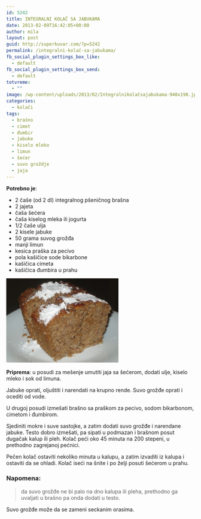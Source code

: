 ```yaml
---
id: 5242
title: INTEGRALNI KOLAČ SA JABUKAMA
date: 2013-02-09T16:42:05+00:00
author: mila
layout: post
guid: http://superkuvar.com/?p=5242
permalink: /integralni-kolač-sa-jabukama/
fb_social_plugin_settings_box_like:
  - default
fb_social_plugin_settings_box_send:
  - default
totvreme:
  - ""
image: /wp-content/uploads/2013/02/Integralnikolačsajabukama-940x198.jpg
categories:
  - kolači
tags:
  - brašno
  - cimet
  - đumbir
  - jabuke
  - kiselo mleko
  - limun
  - šećer
  - suvo groždje
  - jaja
---
```

**Potrebno je**:

  * 2 čaše (od 2 dl) integralnog pšeničnog brašna
  * 2 jajeta
  * čaša šećera
  * čaša kiselog mleka ili jogurta
  * 1/2 čaše ulja
  * 2 kisele jabuke
  * 50 grama suvog grožđa
  * manji limun
  * kesica praška za pecivo
  * pola kašičice sode bikarbone
  * kašičica cimeta
  * kašičica đumbira u prahu

<img class="alignnone size-medium wp-image-5243" src="/wp-content/uploads/2013/02/Integralnikolačsajabukama-300x225.jpg" alt="Integralnikolačsajabukama" width="300" height="225" /> 

**Priprema**: u posudi za mešenje umutiti jaja sa šećerom, dodati ulje, kiselo mleko i sok od limuna.

Jabuke oprati, oljuštiti i narendati na krupno rende. Suvo grožđe oprati i ocediti od vode.

U drugoj posudi izmešati brašno sa praškom za pecivo, sodom bikarbonom, cimetom i đumbirom.

Sjediniti mokre i suve sastojke, a zatim dodati suvo grožđe i narendane jabuke. Testo dobro izmešati, pa sipati u podmazan i brašnom posut dugačak kalup ili pleh. Kolač peći oko 45 minuta na 200 stepeni, u prethodno zagrejanoj pećnici.

Pečen kolač ostaviti nekoliko minuta u kalupu, a zatim izvaditi iz kalupa i ostaviti da se ohladi. Kolač iseći na šnite i po želji posuti šećerom u prahu.

### Napomena:
> da suvo grožđe ne bi palo na dno kalupa ili pleha, prethodno ga uvaljati u brašno pa onda dodati u testo.

Suvo grožđe može da se zameni seckanim orasima.

&nbsp;